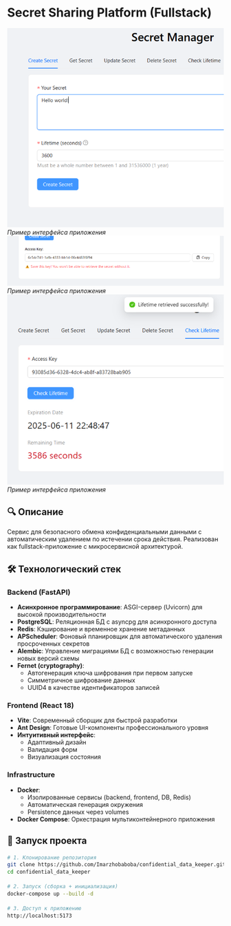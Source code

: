 # Secret Sharing Platform (Fullstack)

![Скриншот интерфейса](./screenshots/screenshot1.png)  
*Пример интерфейса приложения*
![Скриншот интерфейса](./screenshots/screenshot2.png)  
*Пример интерфейса приложения*
![Скриншот интерфейса](./screenshots/screenshot3.png)  
*Пример интерфейса приложения*

## 🔍 Описание

Сервис для безопасного обмена конфиденциальными данными с автоматическим удалением по истечении срока действия. Реализован как fullstack-приложение с микросервисной архитектурой.

## 🛠 Технологический стек

### **Backend** (FastAPI)
- **Асинхронное программирование**: ASGI-сервер (Uvicorn) для высокой производительности
- **PostgreSQL**: Реляционная БД с asyncpg для асинхронного доступа
- **Redis**: Кэширование и временное хранение метаданных
- **APScheduler**: Фоновый планировщик для автоматического удаления просроченных секретов
- **Alembic**: Управление миграциями БД с возможностью генерации новых версий схемы
- **Fernet (cryptography)**: 
  - Автогенерация ключа шифрования при первом запуске
  - Симметричное шифрование данных
  - UUID4 в качестве идентификаторов записей

### **Frontend** (React 18)
- **Vite**: Современный сборщик для быстрой разработки
- **Ant Design**: Готовые UI-компоненты профессионального уровня
- **Интуитивный интерфейс**: 
  - Адаптивный дизайн
  - Валидация форм
  - Визуализация состояния

### **Infrastructure**
- **Docker**: 
  - Изолированные сервисы (backend, frontend, DB, Redis)
  - Автоматическая генерация окружения
  - Persistence данных через volumes
- **Docker Compose**: Оркестрация мультиконтейнерного приложения

## 🚀 Запуск проекта

```bash
# 1. Клонирование репозитория
git clone https://github.com/Imarzhobaboba/confidential_data_keeper.git
cd confidential_data_keeper

# 2. Запуск (сборка + инициализация)
docker-compose up --build -d

# 3. Доступ к приложению
http://localhost:5173